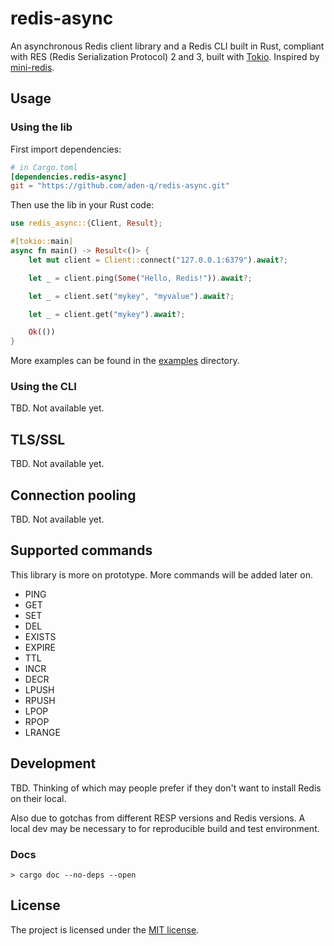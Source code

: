 # redis-async

An asynchronous Redis client library and a Redis CLI built in Rust, compliant with RES (Redis Serialization Protocol) 2 and 3, built with [Tokio][1].
Inspired by [mini-redis][2].

## Usage

### Using the lib

First import dependencies:

```TOML
# in Cargo.toml
[dependencies.redis-async]
git = "https://github.com/aden-q/redis-async.git"
```

Then use the lib in your Rust code:

```Rust
use redis_async::{Client, Result};

#[tokio::main]
async fn main() -> Result<()> {
    let mut client = Client::connect("127.0.0.1:6379").await?;

    let _ = client.ping(Some("Hello, Redis!")).await?;

    let _ = client.set("mykey", "myvalue").await?;

    let _ = client.get("mykey").await?;

    Ok(())
}
```

More examples can be found in the [examples](./examples/) directory.

### Using the CLI

TBD. Not available yet.

## TLS/SSL

TBD. Not available yet.

## Connection pooling

TBD. Not available yet.

## Supported commands

This library is more on prototype. More commands will be added later on.

+ PING
+ GET
+ SET
+ DEL
+ EXISTS
+ EXPIRE
+ TTL
+ INCR
+ DECR
+ LPUSH
+ RPUSH
+ LPOP
+ RPOP
+ LRANGE

## Development

TBD. Thinking of which may people prefer if they don't want to install Redis on their local.

Also due to gotchas from different RESP versions and Redis versions. A local dev may be necessary to for reproducible build and test environment.

### Docs

```shell
> cargo doc --no-deps --open
```

## License

The project is licensed under the [MIT license](./LICENSE).

[1]: https://tokio.rs/
[2]: https://github.com/tokio-rs/mini-redis
